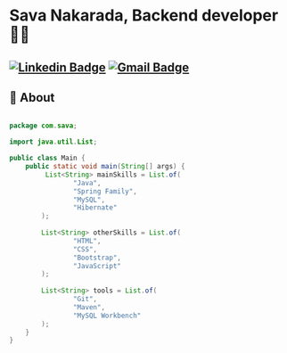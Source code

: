 # Sava Nakarada, Backend developer 👨‍💻
[![Linkedin Badge](https://img.shields.io/badge/-savanakarada-blue?style=flat-square&logo=Linkedin&logoColor=white&link=https://www.linkedin.com/in/s22n/)](https://www.linkedin.com/in/s22n/) 
[![Gmail Badge](https://img.shields.io/badge/-savanakarada22@gmail.com-c14438?style=flat-square&logo=Gmail&logoColor=white&link=mailto:savanakarada22@gmail.com)](mailto:savanakarada22@gmail.com)
---
  
## 🧐 About

```java

package com.sava;

import java.util.List;

public class Main {
    public static void main(String[] args) {
         List<String> mainSkills = List.of(
                "Java",
                "Spring Family",
                "MySQL",
                "Hibernate"
        );
        
        List<String> otherSkills = List.of(
                "HTML",
                "CSS",
                "Bootstrap",
                "JavaScript"
        );
        
        List<String> tools = List.of(
                "Git",
                "Maven",
                "MySQL Workbench"
        );
    }
}
```
